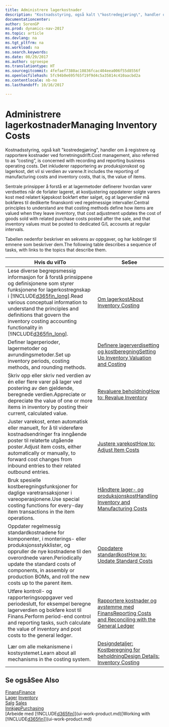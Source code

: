 ```yaml
---
title: Administrere lagerkostnader
description: "Kostnadsstyring, også kalt \"kostredegjøring\", handler om å registrere og rapportere kostnader ved forretningsdrift. Det inkluderer rapportering av produksjonskost og lagerkost, det vil si verdien av varene."
documentationcenter: 
author: SorenGP
ms.prod: dynamics-nav-2017
ms.topic: article
ms.devlang: na
ms.tgt_pltfrm: na
ms.workload: na
ms.search.keywords: 
ms.date: 08/29/2017
ms.author: sgroespe
ms.translationtype: HT
ms.sourcegitcommit: 4fefaef7380ac10836fcac404eea006f55d8556f
ms.openlocfilehash: 5fc94b0e695f65f19f9d4c5a35814c410aacbd2a
ms.contentlocale: nb-no
ms.lasthandoff: 10/16/2017

---
```

# <a name="managing-inventory-costs"></a><span data-ttu-id="1e4d5-104">Administrere lagerkostnader</span><span class="sxs-lookup"><span data-stu-id="1e4d5-104">Managing Inventory Costs</span></span>
<span data-ttu-id="1e4d5-105">Kostnadsstyring, også kalt "kostredegjøring", handler om å registrere og rapportere kostnader ved forretningsdrift.</span><span class="sxs-lookup"><span data-stu-id="1e4d5-105">Cost management, also referred to as “costing”, is concerned with recording and reporting business operating costs.</span></span> <span data-ttu-id="1e4d5-106">Det inkluderer rapportering av produksjonskost og lagerkost, det vil si verdien av varene.</span><span class="sxs-lookup"><span data-stu-id="1e4d5-106">It includes the reporting of manufacturing costs and inventory costs, that is, the value of items.</span></span>   

<span data-ttu-id="1e4d5-107">Sentrale prinsipper å forstå er at lagermetoder definerer hvordan varer verdsettes når de forlater lageret, at kostjustering oppdaterer solgte varers kost med relatert kjøpskost bokført etter salget, og at lagerverdier må bokføres til dedikerte finanskonti ved regelmessige intervaller.</span><span class="sxs-lookup"><span data-stu-id="1e4d5-107">Central principles to understand are that costing methods define how items are valued when they leave inventory, that cost adjustment updates the cost of goods sold with related purchase costs posted after the sale, and that inventory values must be posted to dedicated G/L accounts at regular intervals.</span></span>

<span data-ttu-id="1e4d5-108">Tabellen nedenfor beskriver en sekvens av oppgaver, og har koblinger til emnene som beskriver dem.</span><span class="sxs-lookup"><span data-stu-id="1e4d5-108">The following table describes a sequence of tasks, with links to the topics that describe them.</span></span>

|<span data-ttu-id="1e4d5-109">**Hvis du vil**</span><span class="sxs-lookup"><span data-stu-id="1e4d5-109">**To**</span></span>|<span data-ttu-id="1e4d5-110">**Se**</span><span class="sxs-lookup"><span data-stu-id="1e4d5-110">**See**</span></span>|  
|------------|-------------|  
|<span data-ttu-id="1e4d5-111">Lese diverse begrepsmessig informasjon for å forstå prinsippene og definisjonene som styrer funksjonene for lagerkostregnskap i [!INCLUDE[d365fin_long](includes/d365fin_long_md.md)].</span><span class="sxs-lookup"><span data-stu-id="1e4d5-111">Read various conceptual information to understand the principles and definitions that govern the inventory costing accounting functionality in [!INCLUDE[d365fin_long](includes/d365fin_long_md.md)].</span></span>|[<span data-ttu-id="1e4d5-112">Om lagerkost</span><span class="sxs-lookup"><span data-stu-id="1e4d5-112">About Inventory Costing</span></span>](finance-learn-about-costing.md)|  
|<span data-ttu-id="1e4d5-113">Definer lagerperioder, lagermetoder og avrundingsmetoder.</span><span class="sxs-lookup"><span data-stu-id="1e4d5-113">Set up inventory periods, costing methods, and rounding methods.</span></span>|[<span data-ttu-id="1e4d5-114">Definere lagerverdisetting og kostberegning</span><span class="sxs-lookup"><span data-stu-id="1e4d5-114">Setting Up Inventory Valuation and Costing</span></span>](finance-set-up-inventory-valuation-and-costing.md)|
|<span data-ttu-id="1e4d5-115">Skriv opp eller skriv ned verdien av én eller flere varer på lager ved postering av den gjeldende, beregnede verdien.</span><span class="sxs-lookup"><span data-stu-id="1e4d5-115">Appreciate or depreciate the value of one or more items in inventory by posting their current, calculated value.</span></span>|[<span data-ttu-id="1e4d5-116">Revaluere beholdning</span><span class="sxs-lookup"><span data-stu-id="1e4d5-116">How to: Revalue Inventory</span></span>](inventory-how-revalue-inventory.md)|
|<span data-ttu-id="1e4d5-117">Juster varekost, enten automatisk eller manuelt, for å til videreføre kostnadsendringer fra inngående poster til relaterte utgående poster.</span><span class="sxs-lookup"><span data-stu-id="1e4d5-117">Adjust item costs, either automatically or manually, to forward cost changes from inbound entries to their related outbound entries.</span></span>|[<span data-ttu-id="1e4d5-118">Justere varekost</span><span class="sxs-lookup"><span data-stu-id="1e4d5-118">How to: Adjust Item Costs</span></span>](inventory-how-adjust-item-costs.md)|
|<span data-ttu-id="1e4d5-119">Bruk spesielle kostberegningsfunksjoner for daglige varetransaksjoner i vareoperasjonene.</span><span class="sxs-lookup"><span data-stu-id="1e4d5-119">Use special costing functions for every-day item transactions in the item operations.</span></span>|[<span data-ttu-id="1e4d5-120">Håndtere lager- og produksjonskost</span><span class="sxs-lookup"><span data-stu-id="1e4d5-120">Handling Inventory and Manufacturing Costs</span></span>](finance-handle-inventory-and-manufacturing-costs.md)|  
|<span data-ttu-id="1e4d5-121">Oppdater regelmessig standardkostnadene for komponenter, i monterings- eller produksjonsstykklister, og oppruller de nye kostnadene til den overordnede varen.</span><span class="sxs-lookup"><span data-stu-id="1e4d5-121">Periodically update the standard costs of components, in assembly or production BOMs, and roll the new costs up to the parent item.</span></span>|[<span data-ttu-id="1e4d5-122">Oppdatere standardkost</span><span class="sxs-lookup"><span data-stu-id="1e4d5-122">How to: Update Standard Costs</span></span>](finance-how-to-update-standard-costs.md)|
|<span data-ttu-id="1e4d5-123">Utføre kontroll- og rapporteringsoppgaver ved periodeslutt, for eksempel beregne lagerverdien og bokføre kost til Finans.</span><span class="sxs-lookup"><span data-stu-id="1e4d5-123">Perform period-end control and reporting tasks, such calculate the value of inventory and post costs to the general ledger.</span></span>|[<span data-ttu-id="1e4d5-124">Rapportere kostnader og avstemme med Finans</span><span class="sxs-lookup"><span data-stu-id="1e4d5-124">Reporting Costs and Reconciling with the General Ledger</span></span>](finance-report-costs-and-reconcile-with-the-general-ledger.md)|  
|<span data-ttu-id="1e4d5-125">Lær om alle mekanismene i kostsystemet.</span><span class="sxs-lookup"><span data-stu-id="1e4d5-125">Learn about all mechanisms in the costing system.</span></span>|[<span data-ttu-id="1e4d5-126">Designdetaljer: Kostberegning for beholdning</span><span class="sxs-lookup"><span data-stu-id="1e4d5-126">Design Details: Inventory Costing</span></span>](design-details-inventory-costing.md)|  

## <a name="see-also"></a><span data-ttu-id="1e4d5-127">Se også</span><span class="sxs-lookup"><span data-stu-id="1e4d5-127">See Also</span></span>  
 [<span data-ttu-id="1e4d5-128">Finans</span><span class="sxs-lookup"><span data-stu-id="1e4d5-128">Finance</span></span>](finance.md)  
 <span data-ttu-id="1e4d5-129">[Lager](inventory-manage-inventory.md) </span><span class="sxs-lookup"><span data-stu-id="1e4d5-129">[Inventory](inventory-manage-inventory.md) </span></span>  
 <span data-ttu-id="1e4d5-130">[Salg](sales-manage-sales.md) </span><span class="sxs-lookup"><span data-stu-id="1e4d5-130">[Sales](sales-manage-sales.md) </span></span>  
 [<span data-ttu-id="1e4d5-131">Innkjøp</span><span class="sxs-lookup"><span data-stu-id="1e4d5-131">Purchasing</span></span>](purchasing-manage-purchasing.md)  
 <span data-ttu-id="1e4d5-132">[Arbeide med [!INCLUDE[d365fin](includes/d365fin_md.md)]](ui-work-product.md)</span><span class="sxs-lookup"><span data-stu-id="1e4d5-132">[Working with [!INCLUDE[d365fin](includes/d365fin_md.md)]](ui-work-product.md)</span></span>

